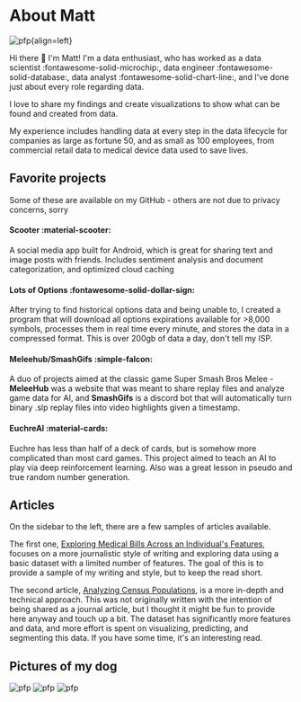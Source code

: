 # About Matt

![pfp](https://raw.githubusercontent.com/mrmattkennedy/TH-Medical-Charges/main/extras/pictures/pfp-with-border.png){align=left}

Hi there :wave: I'm Matt! I'm a data enthusiast, who has worked as a data scientist :fontawesome-solid-microchip:, data engineer :fontawesome-solid-database:, data analyst :fontawesome-solid-chart-line:, and I've done just about every role regarding data. 

I love to share my findings and create visualizations to show what can be found and created from data. 

My experience includes handling data at every step in the data lifecycle for companies as large as fortune 50, and as small as 100 employees, from commercial retail data to medical device data used to save lives.

## Favorite projects
Some of these are available on my GitHub - others are not due to privacy concerns, sorry

#### Scooter :material-scooter:
A social media app built for Android, which is great for sharing text and image posts with friends. Includes sentiment analysis and document categorization, and optimized cloud caching

#### Lots of Options :fontawesome-solid-dollar-sign:
After trying to find historical options data and being unable to, I created a program that will download all options expirations available for >8,000 symbols, processes them in real time every minute, and stores the data in a compressed format. This is over 200gb of data a day, don't tell my ISP.

#### Meleehub/SmashGifs :simple-falcon:
A duo of projects aimed at the classic game Super Smash Bros Melee - **MeleeHub** was a website that was meant to share replay files and analyze game data for AI, and **SmashGifs** is a discord bot that will automatically turn binary .slp replay files into video highlights given a timestamp.

#### EuchreAI :material-cards:
Euchre has less than half of a deck of cards, but is somehow more complicated than most card games. This project aimed to teach an AI to play via deep reinforcement learning. Also was a great lesson in pseudo and true random number generation.


## Articles

On the sidebar to the left, there are a few samples of articles available. 

The first one, [Exploring Medical Bills Across an Individual's Features](/insurance_charges), focuses on a more journalistic style of writing and exploring data using a basic dataset with a limited number of features. The goal of this is to provide a sample of my writing and style, but to keep the read short.

The second article, [Analyzing Census Populations](/census), is a more in-depth and technical approach. This was not originally written with the intention of being shared as a journal article, but I thought it might be fun to provide here anyway and touch up a bit. The dataset has significantly more features and data, and more effort is spent on visualizing, predicting, and segmenting this data. If you have some time, it's an interesting read.

## Pictures of my dog

![pfp](https://raw.githubusercontent.com/mrmattkennedy/TH-Medical-Charges/main/extras/pictures/dog1.JPG) ![pfp](https://raw.githubusercontent.com/mrmattkennedy/TH-Medical-Charges/main/extras/pictures/dog2.JPG) ![pfp](https://raw.githubusercontent.com/mrmattkennedy/TH-Medical-Charges/main/extras/pictures/dog3.JPG)
